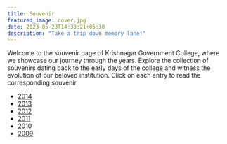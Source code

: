 ```yaml
---
title: Souvenir
featured_image: cover.jpg
date: 2023-05-23T14:38:21+05:30
description: "Take a trip down memory lane!"
---
```


Welcome to the souvenir page of Krishnagar Government College, where we
showcase our journey through the years. Explore the collection of souvenirs
dating back to the early days of the college and witness the evolution of our
beloved institution. Click on each entry to read the corresponding souvenir.

- [2014](/souvenir_2014.pdf)
- [2013](/souvenir_2013.pdf)
- [2012](/souvenir_2012.pdf)
- [2011](/souvenir_2011.pdf)
- [2010](/souvenir_2010.pdf)
- [2009](/souvenir_2009.pdf)
